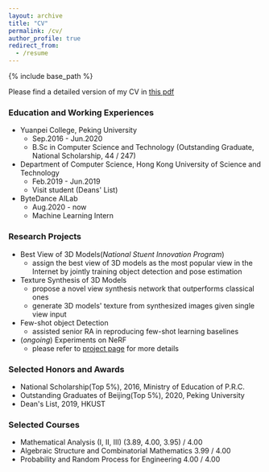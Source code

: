 ```yaml
---
layout: archive
title: "CV"
permalink: /cv/
author_profile: true
redirect_from:
  - /resume
---
```


{% include base_path %}

Please find a detailed version of my CV in [this pdf](https://DanDoge.github.io/files/CV_HuangDaoji.pdf)

### Education and Working Experiences

- Yuanpei College, Peking University
  - Sep.2016 - Jun.2020
  - B.Sc in Computer Science and Technology (Outstanding Graduate, National Scholarship, 44 / 247)
- Department of Computer Science, Hong Kong University of Science and Technology
  - Feb.2019 - Jun.2019
  - Visit student (Deans' List)
- ByteDance AILab
  - Aug.2020 - now
  - Machine Learning Intern



### Research Projects

- Best View of 3D Models(*National Stuent Innovation Program*)
  - assign the best view of 3D models as the most popular view in the Internet by jointly training object detection and pose estimation
- Texture Synthesis of 3D Models
  - propose a novel view synthesis network that outperforms classical ones
  - generate 3D models' texture from synthesized images given single view input
- Few-shot object Detection
  - assisted senior RA in reproducing few-shot learning baselines
- (*ongoing*) Experiments on NeRF
  - please refer to [project page](https://DanDoge.github.io/projects/) for more details


### Selected Honors and Awards

- National Scholarship(Top 5%), 2016, Ministry of Education of P.R.C.
- Outstanding Graduates of Beijing(Top 5%), 2020, Peking University
- Dean's List, 2019, HKUST

### Selected Courses

- Mathematical Analysis (I, II, III)                     (3.89, 4.00, 3.95) / 4.00
- Algebraic Structure and Combinatorial Mathematics                    3.99 / 4.00
- Probability and Random Process for Engineering                       4.00 / 4.00